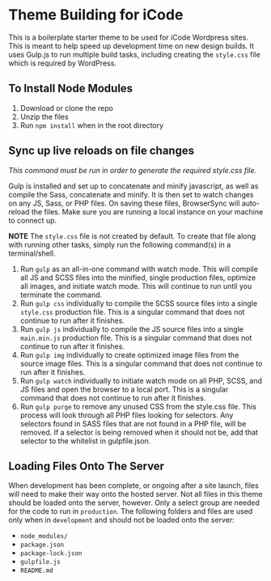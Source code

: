 # Theme Building for iCode
This is a boilerplate starter theme to be used for iCode Wordpress sites.  This is meant to help speed up development time on new design builds.  It uses Gulp.js to run multiple build tasks, including creating the `style.css` file which is required by WordPress.

## To Install Node Modules
1. Download or clone the repo
2. Unzip the files
3. Run `npm install` when in the root directory

## Sync up live reloads on file changes
*This command must be run in order to generate the required style.css file.*

Gulp is installed and set up to concatenate and minify javascript, as well as compile the Sass, concatenate and minify.  It is then set to watch changes on any JS, Sass, or PHP files.  On saving these files, BrowserSync will auto-reload the files.  Make sure you are running a local instance on your machine to connect up.

**NOTE** The `style.css` file is not created by default.  To create that file along with running other tasks, simply run the following command(s) in a terminal/shell.

1. Run `gulp` as an all-in-one command with watch mode.  This will compile all JS and SCSS files into the minified, single production files, optimize all images, and initiate watch mode.  This will continue to run until you terminate the command.
2. Run `gulp css` individually to compile the SCSS source files into a single `style.css` production file.  This is a singular command that does not continue to run after it finishes.
3. Run `gulp js` individually to compile the JS source files into a single `main.min.js` production file.  This is a singular command that does not continue to run after it finishes.
4. Run `gulp img` individually to create optimized image files from the source image files.  This is a singular command that does not continue to run after it finishes.
5. Run `gulp watch` individually to initiate watch mode on all PHP, SCSS, and JS files and open the browser to a local port.  This is a singular command that does not continue to run after it finishes.
6. Run `gulp purge` to remove any unused CSS from the style.css file. This process will look through all PHP files looking for selectors. Any selectors found in SASS files that are not found in a PHP file, will be removed. If a selector is being removed when it should not be, add that selector to the whitelist in gulpfile.json.

## Loading Files Onto The Server
When development has been complete, or ongoing after a site launch, files will need to make their way onto the hosted server.  Not all files in this theme should be loaded onto the server, however.  Only a select group are needed for the code to run in `production`.  The following folders and files are used only when in `development` and should not be loaded onto the server:

- `node_modules/`
- `package.json`
- `package-lock.json`
- `gulpfile.js`
- `README.md`